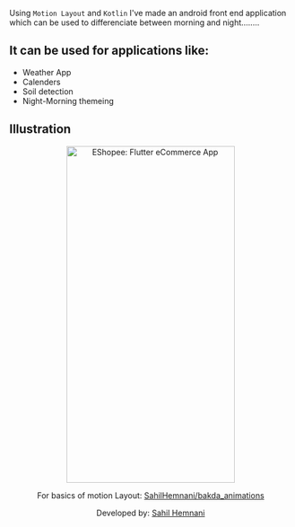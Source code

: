 Using `Motion Layout` and `Kotlin` I've made an android front end application which can be used to differenciate between morning and night........

## It can be used for applications like:
- Weather App
- Calenders
- Soil detection
- Night-Morning themeing

## Illustration

<div align="center" id="top"> 
  <img src="https://github.com/SahilHemnani777/LightDarkMotion/blob/master/Motion-LAYOUT.gif" alt="EShopee: Flutter eCommerce App" width="300" height="600"/>




For basics of motion Layout: [SahilHemnani/bakda_animations](https://github.com/SahilHemnani777/bakda_animations)


Developed by: [Sahil Hemnani](https://github.com/SahilHemnani777)
